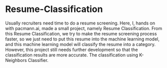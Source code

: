 # Resume-Classification
Usually recruiters need time to do a resume screening. Here, I, hands on with pacmann.ai, made a small project, namely Resume Classification. From this Resume Classification, we try to make the resume screening process faster, so we just need to put this resume into the machine learning model, and this machine learning model will classify the resume into a category. However, this project still needs further development so that the classification results are more accurate. The classification using K-Neighbors Classifier.
